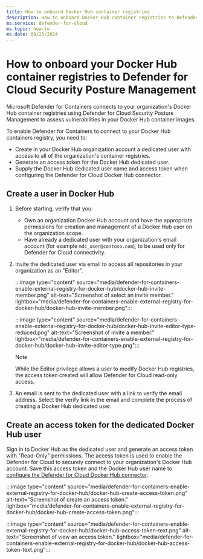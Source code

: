 ```yaml
---
title: How to onboard Docker Hub container registries
description: How to onboard Docker Hub container registries to Defender for Containers
ms.service: defender-for-cloud
ms.topic: how-to
ms.date: 09/25/2024
---
```


# How to onboard your Docker Hub container registries to Defender for Cloud Security Posture Management

Microsoft Defender for Containers connects to your organization's Docker Hub container registries using Defender for Cloud Security Posture Management to assess vulnerabilities in your Docker Hub container images.

To enable Defender for Containers to connect to your Docker Hub containers registry, you need to:

- Create in your Docker Hub organization account a dedicated user with access to all of the organization's container registries.
- Generate an access token for the Docker Hub dedicated user.
- Supply the Docker Hub dedicated user name and access token when configuring the Defender for Cloud Docker Hub connector.

## Create a user in Docker Hub

1. Before starting, verify that you:
   - Own an organization Docker Hub account and have the appropriate permissions for creation and management of a Docker Hub user on the organization scope.
   - Have already a dedicated user with your organization's email account (for example `mdc_user@contoso.com`), to be used only for Defender for Cloud connectivity.

2. Invite the dedicated user via email to access all repositories in your organization as an "Editor".

    :::image type="content" source="media/defender-for-containers-enable-external-registry-for-docker-hub/docker-hub-invite-member.png" alt-text="Screenshot of select an invite member." lightbox="media/defender-for-containers-enable-external-registry-for-docker-hub/docker-hub-invite-member.png":::

    :::image type="content" source="media/defender-for-containers-enable-external-registry-for-docker-hub/docker-hub-invite-editor-type-reduced.png" alt-text="Screenshot of invite a member." lightbox="media/defender-for-containers-enable-external-registry-for-docker-hub/docker-hub-invite-editor-type.png":::

    > [!NOTE]
    > While the Editor privilege allows a user to modify Docker Hub registries, the access token created will allow Defender for Cloud read-only access.

3. An email is sent to the dedicated user with a link to verify the email address. Select the verify link in the email and complete the process of creating a Docker Hub dedicated user.

## Create an access token for the dedicated Docker Hub user

Sign in to Docker Hub as the dedicated user and generate an access token with "Read-Only" permissions. The access token is used to enable the Defender for Cloud to securely connect to your organization's Docker Hub account. Save this access token and the Docker Hub user name to [configure the Defender for Cloud Docker Hub connector](agentless-vulnerability-assessment-docker-hub#onboarding-the-docker-hub-environment).

:::image type="content" source="media/defender-for-containers-enable-external-registry-for-docker-hub/docker-hub-create-access-token.png" alt-text="Screenshot of create an access token." lightbox="media/defender-for-containers-enable-external-registry-for-docker-hub/docker-hub-create-access-token.png":::

:::image type="content" source="media/defender-for-containers-enable-external-registry-for-docker-hub/docker-hub-access-token-text.png" alt-text="Screenshot of view an access token." lightbox="media/defender-for-containers-enable-external-registry-for-docker-hub/docker-hub-access-token-text.png":::
